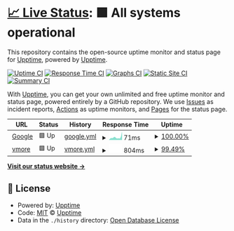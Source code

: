 # [📈 Live Status](https://demo.upptime.js.org): <!--live status--> **🟩 All systems operational**

This repository contains the open-source uptime monitor and status page for [Upptime](https://upptime.js.org), powered by [Upptime](https://github.com/upptime/upptime).

[![Uptime CI](https://github.com/upptime/upptime/workflows/Uptime%20CI/badge.svg)](https://github.com/upptime/upptime/actions?query=workflow%3A%22Uptime+CI%22)
[![Response Time CI](https://github.com/upptime/upptime/workflows/Response%20Time%20CI/badge.svg)](https://github.com/upptime/upptime/actions?query=workflow%3A%22Response+Time+CI%22)
[![Graphs CI](https://github.com/upptime/upptime/workflows/Graphs%20CI/badge.svg)](https://github.com/upptime/upptime/actions?query=workflow%3A%22Graphs+CI%22)
[![Static Site CI](https://github.com/upptime/upptime/workflows/Static%20Site%20CI/badge.svg)](https://github.com/upptime/upptime/actions?query=workflow%3A%22Static+Site+CI%22)
[![Summary CI](https://github.com/upptime/upptime/workflows/Summary%20CI/badge.svg)](https://github.com/upptime/upptime/actions?query=workflow%3A%22Summary+CI%22)

With [Upptime](https://upptime.js.org), you can get your own unlimited and free uptime monitor and status page, powered entirely by a GitHub repository. We use [Issues](https://github.com/upptime/upptime/issues) as incident reports, [Actions](https://github.com/upptime/upptime/actions) as uptime monitors, and [Pages](https://demo.upptime.js.org) for the status page.

<!--start: status pages-->
<!-- This summary is generated by Upptime (https://github.com/upptime/upptime) -->
<!-- Do not edit this manually, your changes will be overwritten -->
<!-- prettier-ignore -->
| URL | Status | History | Response Time | Uptime |
| --- | ------ | ------- | ------------- | ------ |
| <img alt="" src="https://icons.duckduckgo.com/ip3/www.google.com.ico" height="13"> [Google](https://www.google.com) | 🟩 Up | [google.yml](https://github.com/lim-iscity/uptime_demo/commits/HEAD/history/google.yml) | <details><summary><img alt="Response time graph" src="./graphs/google/response-time-week.png" height="20"> 71ms</summary><br><a href="https://demo.upptime.js.org/history/google"><img alt="Response time 114" src="https://img.shields.io/endpoint?url=https%3A%2F%2Fraw.githubusercontent.com%2Flim-iscity%2Fuptime_demo%2FHEAD%2Fapi%2Fgoogle%2Fresponse-time.json"></a><br><a href="https://demo.upptime.js.org/history/google"><img alt="24-hour response time 72" src="https://img.shields.io/endpoint?url=https%3A%2F%2Fraw.githubusercontent.com%2Flim-iscity%2Fuptime_demo%2FHEAD%2Fapi%2Fgoogle%2Fresponse-time-day.json"></a><br><a href="https://demo.upptime.js.org/history/google"><img alt="7-day response time 71" src="https://img.shields.io/endpoint?url=https%3A%2F%2Fraw.githubusercontent.com%2Flim-iscity%2Fuptime_demo%2FHEAD%2Fapi%2Fgoogle%2Fresponse-time-week.json"></a><br><a href="https://demo.upptime.js.org/history/google"><img alt="30-day response time 98" src="https://img.shields.io/endpoint?url=https%3A%2F%2Fraw.githubusercontent.com%2Flim-iscity%2Fuptime_demo%2FHEAD%2Fapi%2Fgoogle%2Fresponse-time-month.json"></a><br><a href="https://demo.upptime.js.org/history/google"><img alt="1-year response time 115" src="https://img.shields.io/endpoint?url=https%3A%2F%2Fraw.githubusercontent.com%2Flim-iscity%2Fuptime_demo%2FHEAD%2Fapi%2Fgoogle%2Fresponse-time-year.json"></a></details> | <details><summary><a href="https://demo.upptime.js.org/history/google">100.00%</a></summary><a href="https://demo.upptime.js.org/history/google"><img alt="All-time uptime 100.00%" src="https://img.shields.io/endpoint?url=https%3A%2F%2Fraw.githubusercontent.com%2Flim-iscity%2Fuptime_demo%2FHEAD%2Fapi%2Fgoogle%2Fuptime.json"></a><br><a href="https://demo.upptime.js.org/history/google"><img alt="24-hour uptime 100.00%" src="https://img.shields.io/endpoint?url=https%3A%2F%2Fraw.githubusercontent.com%2Flim-iscity%2Fuptime_demo%2FHEAD%2Fapi%2Fgoogle%2Fuptime-day.json"></a><br><a href="https://demo.upptime.js.org/history/google"><img alt="7-day uptime 100.00%" src="https://img.shields.io/endpoint?url=https%3A%2F%2Fraw.githubusercontent.com%2Flim-iscity%2Fuptime_demo%2FHEAD%2Fapi%2Fgoogle%2Fuptime-week.json"></a><br><a href="https://demo.upptime.js.org/history/google"><img alt="30-day uptime 100.00%" src="https://img.shields.io/endpoint?url=https%3A%2F%2Fraw.githubusercontent.com%2Flim-iscity%2Fuptime_demo%2FHEAD%2Fapi%2Fgoogle%2Fuptime-month.json"></a><br><a href="https://demo.upptime.js.org/history/google"><img alt="1-year uptime 100.00%" src="https://img.shields.io/endpoint?url=https%3A%2F%2Fraw.githubusercontent.com%2Flim-iscity%2Fuptime_demo%2FHEAD%2Fapi%2Fgoogle%2Fuptime-year.json"></a></details>
| <img alt="" src="https://icons.duckduckgo.com/ip3/app1-vmore.securelayers.cloud.ico" height="13"> [vmore](http://app1-vmore.securelayers.cloud/translation.php) | 🟩 Up | [vmore.yml](https://github.com/lim-iscity/uptime_demo/commits/HEAD/history/vmore.yml) | <details><summary><img alt="Response time graph" src="./graphs/vmore/response-time-week.png" height="20"> 804ms</summary><br><a href="https://demo.upptime.js.org/history/vmore"><img alt="Response time 620" src="https://img.shields.io/endpoint?url=https%3A%2F%2Fraw.githubusercontent.com%2Flim-iscity%2Fuptime_demo%2FHEAD%2Fapi%2Fvmore%2Fresponse-time.json"></a><br><a href="https://demo.upptime.js.org/history/vmore"><img alt="24-hour response time 1231" src="https://img.shields.io/endpoint?url=https%3A%2F%2Fraw.githubusercontent.com%2Flim-iscity%2Fuptime_demo%2FHEAD%2Fapi%2Fvmore%2Fresponse-time-day.json"></a><br><a href="https://demo.upptime.js.org/history/vmore"><img alt="7-day response time 804" src="https://img.shields.io/endpoint?url=https%3A%2F%2Fraw.githubusercontent.com%2Flim-iscity%2Fuptime_demo%2FHEAD%2Fapi%2Fvmore%2Fresponse-time-week.json"></a><br><a href="https://demo.upptime.js.org/history/vmore"><img alt="30-day response time 749" src="https://img.shields.io/endpoint?url=https%3A%2F%2Fraw.githubusercontent.com%2Flim-iscity%2Fuptime_demo%2FHEAD%2Fapi%2Fvmore%2Fresponse-time-month.json"></a><br><a href="https://demo.upptime.js.org/history/vmore"><img alt="1-year response time 638" src="https://img.shields.io/endpoint?url=https%3A%2F%2Fraw.githubusercontent.com%2Flim-iscity%2Fuptime_demo%2FHEAD%2Fapi%2Fvmore%2Fresponse-time-year.json"></a></details> | <details><summary><a href="https://demo.upptime.js.org/history/vmore">99.49%</a></summary><a href="https://demo.upptime.js.org/history/vmore"><img alt="All-time uptime 99.99%" src="https://img.shields.io/endpoint?url=https%3A%2F%2Fraw.githubusercontent.com%2Flim-iscity%2Fuptime_demo%2FHEAD%2Fapi%2Fvmore%2Fuptime.json"></a><br><a href="https://demo.upptime.js.org/history/vmore"><img alt="24-hour uptime 100.00%" src="https://img.shields.io/endpoint?url=https%3A%2F%2Fraw.githubusercontent.com%2Flim-iscity%2Fuptime_demo%2FHEAD%2Fapi%2Fvmore%2Fuptime-day.json"></a><br><a href="https://demo.upptime.js.org/history/vmore"><img alt="7-day uptime 99.49%" src="https://img.shields.io/endpoint?url=https%3A%2F%2Fraw.githubusercontent.com%2Flim-iscity%2Fuptime_demo%2FHEAD%2Fapi%2Fvmore%2Fuptime-week.json"></a><br><a href="https://demo.upptime.js.org/history/vmore"><img alt="30-day uptime 99.88%" src="https://img.shields.io/endpoint?url=https%3A%2F%2Fraw.githubusercontent.com%2Flim-iscity%2Fuptime_demo%2FHEAD%2Fapi%2Fvmore%2Fuptime-month.json"></a><br><a href="https://demo.upptime.js.org/history/vmore"><img alt="1-year uptime 99.99%" src="https://img.shields.io/endpoint?url=https%3A%2F%2Fraw.githubusercontent.com%2Flim-iscity%2Fuptime_demo%2FHEAD%2Fapi%2Fvmore%2Fuptime-year.json"></a></details>

<!--end: status pages-->

[**Visit our status website →**](https://demo.upptime.js.org)

## 📄 License

- Powered by: [Upptime](https://github.com/upptime/upptime)
- Code: [MIT](./LICENSE) © [Upptime](https://upptime.js.org)
- Data in the `./history` directory: [Open Database License](https://opendatacommons.org/licenses/odbl/1-0/)
